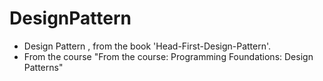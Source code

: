 # DesignPattern
* Design Pattern , from the book 'Head-First-Design-Pattern'. 
* From the course "From the course: Programming Foundations: Design Patterns"


